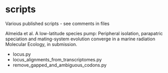 # scripts

Various published scripts - see comments in files

Almeida et al. A low-latitude species pump: Peripheral isolation,
parapatric speciation and mating-system evolution converge in a marine radiation
Molecular Ecology, in submission.

- locus.py
- locus_alignments_from_transcriptomes.py
- remove_gapped_and_ambiguous_codons.py
